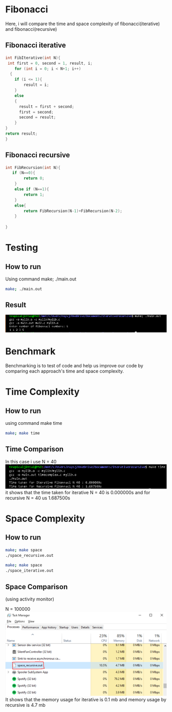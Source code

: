 # Fibonacci

Here, i will compare the time and space complexity of fibonacci(iterative) and fibonacci(recursive)

## Fibonacci iterative

```c
int FibIterative(int N){
 int first = 0, second = 1, result, i;
    for (int i = 0; i < N+1; i++)
  {
    if (i <= 1){
        result = i;
    }
    else
    {
      result = first + second;
      first = second;
      second = result;
    }
}
return result;
}
```

## Fibonacci recursive

```c
int FibRecursion(int N){
   if (N==0){
        return 0;
    }
    else if (N==1){
        return 1;
    }
    else{
        return FibRecursion(N-1)+FibRecursion(N-2);
    }

}
```

# Testing

## How to run

Using command make; ./main.out

```bash
make; ./main.out
```

## Result

![Result](Images/Result.png)

# Benchmark

Benchmarking is to test of code and help us improve our code by comparing each approach's time and space complexity.

# Time Complexity

## How to run

using command make time

```bash
make; make time
```

## Time Comparison

In this case i use N = 40
![TimeComplx](Images/TimeComplex.png)
it shows that the time taken for iterative N = 40 is 0.000000s and for recursive N = 40 us 1.687500s

# Space Complexity

## How to run

```bash
make; make space
./space_recursive.out
```

```bash
make; make space
./space_iterative.out
```

## Space Comparison

(using activity monitor)

N = 100000
![SpaceCmplx](Images/spacecomplexRecursive.png)
It shows that the memory usage for iterative is 0.1 mb and memory usage by recursive is 4.7 mb
